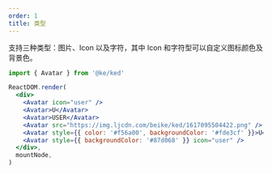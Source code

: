 ```yaml
---
order: 1
title: 类型
---
```


支持三种类型：图片、Icon 以及字符，其中 Icon 和字符型可以自定义图标颜色及背景色。

```jsx
import { Avatar } from '@ke/ked'

ReactDOM.render(
  <div>
    <Avatar icon="user" />
    <Avatar>U</Avatar>
    <Avatar>USER</Avatar>
    <Avatar src="https://img.ljcdn.com/beike/ked/1617095504422.png" />
    <Avatar style={{ color: '#f56a00', backgroundColor: '#fde3cf' }}>U</Avatar>
    <Avatar style={{ backgroundColor: '#87d068' }} icon="user" />
  </div>,
  mountNode,
)
```

<style>
#components-avatar-demo-demo1 .ked-avatar {
  margin-top: 16px;
  margin-right: 16px;
}
</style>
